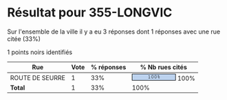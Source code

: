 # Résultat pour 355-LONGVIC

Sur l'ensemble de la ville il y a eu 3 réponses dont 1 réponses avec une rue citée (33%)

1 points noirs identifiés

| Rue | Vote | % réponses | % Nb rues cités|
|-----|------|------------|----------------|
| ROUTE DE SEURRE | 1 | 33% | <img src="../../img/bar_100.gif" />&nbsp;100%|
| **Total** | 1 | 33% | 100%|
